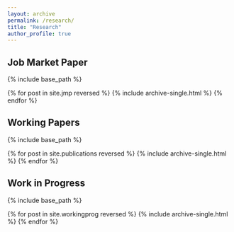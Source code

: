 ```yaml
---
layout: archive
permalink: /research/
title: "Research"
author_profile: true
---
```


## Job Market Paper

{% include base_path %}

{% for post in site.jmp reversed %}
{% include archive-single.html %}
{% endfor %}

## Working Papers

{% include base_path %}

{% for post in site.publications reversed %}
{% include archive-single.html %}
{% endfor %}


## Work in Progress

{% include base_path %}

{% for post in site.workingprog reversed %}
{% include archive-single.html %}
{% endfor %}
